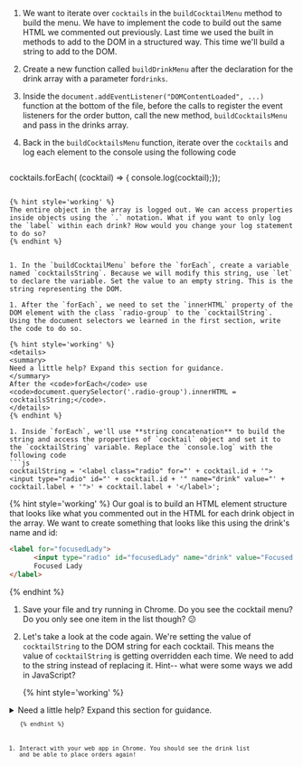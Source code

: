 1. We want to iterate over `cocktails` in the `buildCocktailMenu` method to build the menu. We have to implement the code to build out the same HTML we commented out previously. Last time we used the built in methods to add to the DOM in a structured way. This time we'll build a string to add to the DOM. 

1. Create a new function called `buildDrinkMenu` after the declaration for the drink array with a parameter for`drinks`. 

1. Inside the `document.addEventListener("DOMContentLoaded", ...)` function at the bottom of the file, before the calls to register the event listeners for the order button, call the new method, `buildCocktailsMenu` and pass in the drinks array.

1. Back in the `buildCocktailsMenu` function, iterate over the `cocktails` and log each element to the console using the following code
   ```javascript
cocktails.forEach( (cocktail) => { console.log(cocktail);});
   ```

   {% hint style='working' %}
The entire object in the array is logged out. We can access properties inside objects using the `.` notation. What if you want to only log the `label` within each drink? How would you change your log statement to do so?
   {% endhint %}


1. In the `buildCocktailMenu` before the `forEach`, create a variable named `cocktailsString`. Because we will modify this string, use `let` to declare the variable. Set the value to an empty string. This is the string representing the DOM.

1. After the `forEach`, we need to set the `innerHTML` property of the DOM element with the class `radio-group` to the `cocktailString`. Using the document selectors we learned in the first section, write the code to do so.

   {% hint style='working' %}
<details>
<summary>
Need a little help? Expand this section for guidance. 
</summary> 
After the <code>forEach</code> use <code>document.querySelector('.radio-group').innerHTML = cocktailsString;</code>.
</details>
   {% endhint %}

1. Inside `forEach`, we'll use **string concatenation** to build the string and access the properties of `cocktail` object and set it to the `cocktailString` variable. Replace the `console.log` with the following code
   ```js
cocktailString = '<label class="radio" for="' + cocktail.id + '"><input type="radio" id="' + cocktail.id + '" name="drink" value="' + cocktail.label + '">' + cocktail.label + '</label>';
   ```
   {% hint style='working' %}
Our goal is to build an HTML element structure that looks like what you commented out in the HTML for each drink object in the array. We want to create something that looks like this using the drink's name and id:
```html
<label for="focusedLady">
      <input type="radio" id="focusedLady" name="drink" value="Focused Lady">
      Focused Lady
</label>
```
   {% endhint %}

1. Save your file and try running in Chrome. Do you see the cocktail menu? Do you only see one item in the list though? :confused:

1. Let's take a look at the code again. We're setting the value of `cocktailString` to the DOM string for each cocktail. This means the value of `cocktailString` is getting overridden each time. We need to add to the string instead of replacing it. Hint-- what were some ways we add in JavaScript?

   {% hint style='working' %}
<details>
<summary>
Need a little help? Expand this section for guidance. 
</summary> 
To add to the cocktails string by using <code>cocktailString = cocktailString + '<label class="radio"'...</code> or use shorthand method <code>cocktailString += '<label class="radio"'...</code>.
</details>
   {% endhint %}

1. Interact with your web app in Chrome. You should see the drink list and be able to place orders again!

